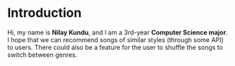 # Introduction

Hi, my name is **Nilay Kundu**, and I am a 3rd-year **Computer Science major**. I hope that we can recommend songs of similar styles (through some API) to users. There could also be a feature for the user to shuffle the songs to switch between genres.